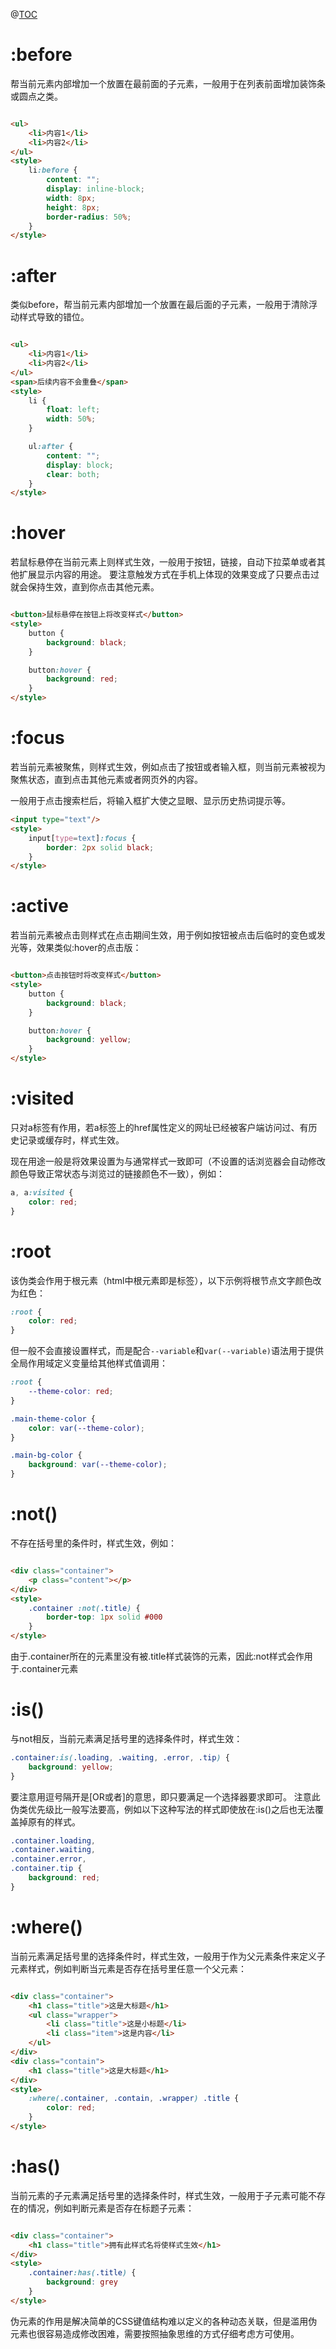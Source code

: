 @[TOC](CSS伪类-网页CSS样式知识)

# :before

帮当前元素内部增加一个放置在最前面的子元素，一般用于在列表前面增加装饰条或圆点之类。

```html

<ul>
    <li>内容1</li>
    <li>内容2</li>
</ul>
<style>
    li:before {
        content: "";
        display: inline-block;
        width: 8px;
        height: 8px;
        border-radius: 50%;
    }
</style>
```

# :after

类似before，帮当前元素内部增加一个放置在最后面的子元素，一般用于清除浮动样式导致的错位。

```html

<ul>
    <li>内容1</li>
    <li>内容2</li>
</ul>
<span>后续内容不会重叠</span>
<style>
    li {
        float: left;
        width: 50%;
    }

    ul:after {
        content: "";
        display: block;
        clear: both;
    }
</style>
```

# :hover

若鼠标悬停在当前元素上则样式生效，一般用于按钮，链接，自动下拉菜单或者其他扩展显示内容的用途。
要注意触发方式在手机上体现的效果变成了只要点击过就会保持生效，直到你点击其他元素。

```html

<button>鼠标悬停在按钮上将改变样式</button>
<style>
    button {
        background: black;
    }

    button:hover {
        background: red;
    }
</style>
```

# :focus

若当前元素被聚焦，则样式生效，例如点击了按钮或者输入框，则当前元素被视为聚焦状态，直到点击其他元素或者网页外的内容。

一般用于点击搜索栏后，将输入框扩大使之显眼、显示历史热词提示等。

```html
<input type="text"/>
<style>
    input[type=text]:focus {
        border: 2px solid black;
    }
</style>
```

# :active

若当前元素被点击则样式在点击期间生效，用于例如按钮被点击后临时的变色或发光等，效果类似:hover的点击版：

```html

<button>点击按钮时将改变样式</button>
<style>
    button {
        background: black;
    }

    button:hover {
        background: yellow;
    }
</style>
```

# :visited

只对a标签有作用，若a标签上的href属性定义的网址已经被客户端访问过、有历史记录或缓存时，样式生效。

现在用途一般是将效果设置为与通常样式一致即可（不设置的话浏览器会自动修改颜色导致正常状态与浏览过的链接颜色不一致），例如：

```css
a, a:visited {
    color: red;
}
```

# :root

该伪类会作用于根元素（html中根元素即是<html>标签），以下示例将根节点文字颜色改为红色：

```css
:root {
    color: red;
}
```

但一般不会直接设置样式，而是配合`--variable`和`var(--variable)`语法用于提供全局作用域定义变量给其他样式值调用：

```css
:root {
    --theme-color: red;
}

.main-theme-color {
    color: var(--theme-color);
}

.main-bg-color {
    background: var(--theme-color);
}
```

# :not()

不存在括号里的条件时，样式生效，例如：

```html

<div class="container">
    <p class="content"></p>
</div>
<style>
    .container :not(.title) {
        border-top: 1px solid #000
    }
</style>
```

由于.container所在的元素里没有被.title样式装饰的元素，因此:not样式会作用于.container元素

# :is()

与not相反，当前元素满足括号里的选择条件时，样式生效：

```css
.container:is(.loading, .waiting, .error, .tip) {
    background: yellow;
}
```

要注意用逗号隔开是[OR或者]的意思，即只要满足一个选择器要求即可。
注意此伪类优先级比一般写法要高，例如以下这种写法的样式即使放在:is()之后也无法覆盖掉原有的样式。

```css
.container.loading,
.container.waiting,
.container.error,
.container.tip {
    background: red;
}
```

# :where()

当前元素满足括号里的选择条件时，样式生效，一般用于作为父元素条件来定义子元素样式，例如判断当元素是否存在括号里任意一个父元素：

```html

<div class="container">
    <h1 class="title">这是大标题</h1>
    <ul class="wrapper">
        <li class="title">这是小标题</li>
        <li class="item">这是内容</li>
    </ul>
</div>
<div class="contain">
    <h1 class="title">这是大标题</h1>
</div>
<style>
    :where(.container, .contain, .wrapper) .title {
        color: red;
    }
</style>
```

# :has()

当前元素的子元素满足括号里的选择条件时，样式生效，一般用于子元素可能不存在的情况，例如判断元素是否存在标题子元素：

```html

<div class="container">
    <h1 class="title">拥有此样式名将使样式生效</h1>
</div>
<style>
    .container:has(.title) {
        background: grey
    }
</style>
```

伪元素的作用是解决简单的CSS键值结构难以定义的各种动态关联，但是滥用伪元素也很容易造成修改困难，需要按照抽象思维的方式仔细考虑方可使用。